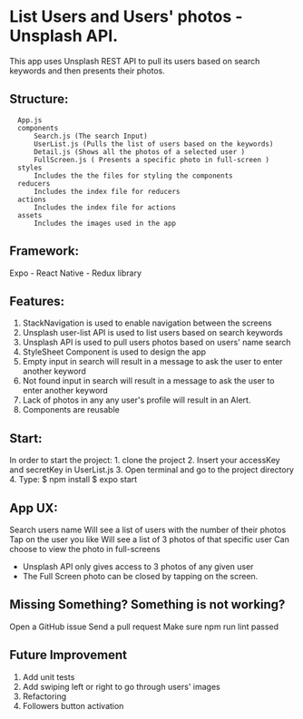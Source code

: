 # List Users and Users' photos - Unsplash API.
This app uses Unsplash REST API to pull its users based on search keywords and then presents their photos.

## Structure:
```
  App.js
  components
      Search.js (The search Input)
      UserList.js (Pulls the list of users based on the keywords)
      Detail.js (Shows all the photos of a selected user )
      FullScreen.js ( Presents a specific photo in full-screen )
  styles
      Includes the the files for styling the components
  reducers
      Includes the index file for reducers
  actions
      Includes the index file for actions
  assets
      Includes the images used in the app
```

## Framework:
  Expo - React Native - Redux library


## Features:
  1. StackNavigation is used to enable navigation between the screens
  2. Unsplash user-list API is used to list users based on search keywords
  3. Unsplash API is used to pull users photos based on users' name search
  4. StyleSheet Component is used to design the app
  5. Empty input in search will result in a message to ask the user to enter another keyword
  6. Not found input in search will result in a message to ask the user to enter another keyword
  7. Lack of photos in any any user's profile will result in an Alert.
  8. Components are reusable


## Start:
  In order to start the project:
    1. clone the project
    2. Insert your accessKey and secretKey in UserList.js
    3. Open terminal and go to the project directory
    4. Type: $ npm install  $ expo start


## App UX:
  Search users name
  Will see a list of users with the number of their photos
  Tap on the user you like
  Will see a list of 3 photos of that specific user
  Can choose to view the photo in full-screens
  * Unsplash API only gives access to 3 photos of any given user
  * The Full Screen photo can be closed by tapping on the screen.


## Missing Something? Something is not working?
  Open a GitHub issue
  Send a pull request
  Make sure npm run lint passed


## Future Improvement
  1. Add unit tests
  2. Add swiping left or right to go through users' images
  3. Refactoring
  4. Followers button activation
